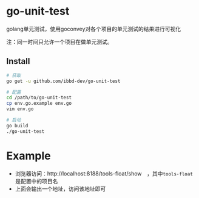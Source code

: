 # go-unit-test
golang单元测试，使用goconvey对各个项目的单元测试的结果进行可视化

注：同一时间只允许一个项目在做单元测试。

## Install

```sh
# 获取
go get -u github.com/ibbd-dev/go-unit-test

# 配置
cd /path/to/go-unit-test
cp env.go.example env.go
vim env.go

# 启动
go build
./go-unit-test
```

# Example

- 浏览器访问：http://localhost:8188/tools-float/show　，其中`tools-float`是配置中的项目名
- 上面会输出一个地址，访问该地址即可

